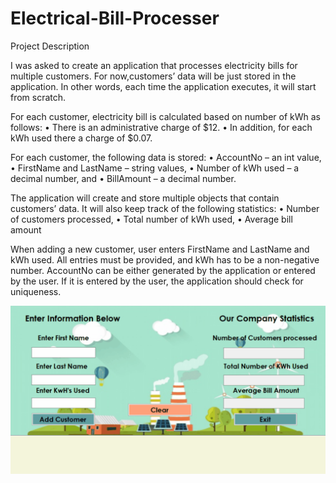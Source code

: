 # Electrical-Bill-Processer

Project Description

I was asked to create an application that processes electricity bills for multiple customers. 
For now,customers’ data will be just stored in the application. 
In other words, each time the application executes, it will start from scratch.

For each customer, electricity bill is calculated based on number of kWh as follows:
• There is an administrative charge of $12.
• In addition, for each kWh used there a charge of $0.07.

For each customer, the following data is stored:
• AccountNo – an int value,
• FirstName and LastName – string values,
• Number of kWh used – a decimal number, and
• BillAmount – a decimal number.

The application will create and store multiple objects that contain customers’ data. It will also keep
track of the following statistics:
• Number of customers processed,
• Total number of kWh used,
• Average bill amount

When adding a new customer, user enters FirstName and LastName and kWh used. All entries
must be provided, and kWh has to be a non-negative number.
AccountNo can be either generated by the application or entered by the user. If it is entered by
the user, the application should check for uniqueness.


![Bill Processer Demo](BillProcesser%20.gif)
